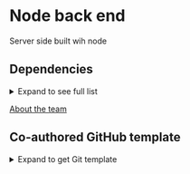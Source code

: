 # Node back end

Server side built wih node

## Dependencies

<details>
<summary>Expand to see full list</summary>

- axios
- colors
- cors
- dotenv
- express
- helmet
- jest
- mongoose
- morgan
- nodemon
- supertest
</details>

[About the team](https://github.com/JS-Jr-Dev-Job-Board/About/blob/main/README.md)

## Co-authored GitHub template

<details>
<summary>Expand to get Git template</summary>

```js
git commit -m "Refactor usability tests.
>
>
Co-authored-by: Zac Smith zrs3141592@gmail.com
Co-authored-by: Tom Sherman tom-sherman@lambdastudents.com"


```

</details>
